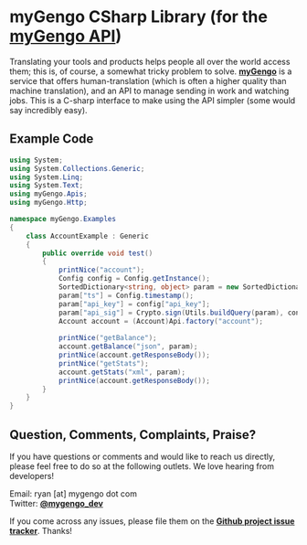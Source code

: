 myGengo CSharp Library (for the [myGengo API](http://mygengo.com/))
==========================================================================================================================
Translating your tools and products helps people all over the world access them; this is, of course, a
somewhat tricky problem to solve. **[myGengo](http://mygengo.com/)** is a service that offers human-translation
(which is often a higher quality than machine translation), and an API to manage sending in work and watching
jobs. This is a C-sharp interface to make using the API simpler (some would say incredibly easy). 

Example Code
---------------------------------------------------------------------------------------------------------------------------

``` c#  
using System;  
using System.Collections.Generic;  
using System.Linq;  
using System.Text;  
using myGengo.Apis;  
using myGengo.Http;  

namespace myGengo.Examples  
{  
    class AccountExample : Generic  
    {  
        public override void test()  
        {  
            printNice("account");  
            Config config = Config.getInstance();  
            SortedDictionary<string, object> param = new SortedDictionary<string, object>();  
            param["ts"] = Config.timestamp();  
            param["api_key"] = config["api_key"];  
            param["api_sig"] = Crypto.sign(Utils.buildQuery(param), config["private_key"]);  
            Account account = (Account)Api.factory("account");  
            
            printNice("getBalance");  
            account.getBalance("json", param);  
            printNice(account.getResponseBody());  
            printNice("getStats");  
            account.getStats("xml", param);  
            printNice(account.getResponseBody());  
        }  
    }  
}  
```

Question, Comments, Complaints, Praise?
---------------------------------------------------------------------------------------------------------------------------
If you have questions or comments and would like to reach us directly, please feel free to do
so at the following outlets. We love hearing from developers!

Email: ryan [at] mygengo dot com  
Twitter: **[@mygengo_dev](http://twitter.com/mygengo_dev)**  

If you come across any issues, please file them on the **[Github project issue tracker](https://github.com/myGengo/mygengo-csharp/issues)**. Thanks!
